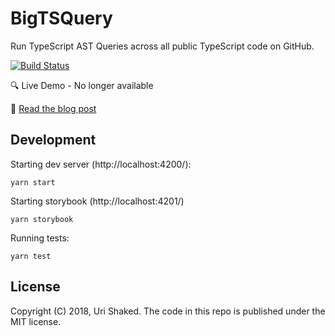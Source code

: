 # BigTSQuery

Run TypeScript AST Queries across all public TypeScript code on GitHub.

[![Build Status](https://travis-ci.org/urish/bigtsquery.svg?branch=master)](https://travis-ci.org/urish/bigtsquery)

🔍 Live Demo - No longer available

📖 [Read the blog post](https://medium.com/@urish/yes-i-compiled-1-000-000-typescript-files-in-under-40-seconds-this-is-how-6429a665999c)

## Development

Starting dev server (http://localhost:4200/):

    yarn start

Starting storybook (http://localhost:4201/)

    yarn storybook

Running tests:

    yarn test

## License

Copyright (C) 2018, Uri Shaked. The code in this repo is published under the MIT license.
